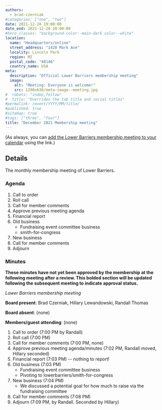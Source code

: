 ```yaml
---
authors:
  - brad-czerniak
#categories: ["one", "two"]
date: 2021-12-28 19:00:00
date_end: 2021-12-28 20:00:00
#hero_classes: "background-color--main-dark color--white"
location:
  name: "Headquarters/online"
  street_address: "1428 Mark Ave"
  locality: Lincoln Park
  region: MI
  postal_code: "48146"
  country_name: USA
meta:
  description: "Official Lower Barriers membership meeting"
  image:
    alt: "Meeting: Everyone is welcome!"
    src: 1200x630/meta-image--meeting.jpg
#  robots: "index,follow"
#  title: "Overrides the tab title and social titles"
#permalink: /event/YYYY/MM/title/
#published: true
#sitemap: true
#tags: ["three", "four"]
title: "December 2021 Membership meeting"
---
```


(As always, you can [add the Lower Barriers membership meeting to your calendar](http://bit.ly/lowerbarriers) using the link.)

## Details

The monthly membership meeting of Lower Barriers.

### Agenda

  1. Call to order
  2. Roll call
  3. Call for member comments
  4. Approve previous meeting agenda
  5. Financial report
  6. Old business
      * Fundraising event committee business
      * smith-for-congress
  7. New business
  8. Call for member comments
  9. Adjourn

### Minutes

**These minutes have not yet been approved by the membership at the following meeting after a review. This bolded section
will be updated following the subsequent meeting to indicate approval status.**

_Lower Barriers membership meeting_

**Board present**: Brad Czerniak, Hillary Lewandowski, Randall Thomas

**Board absent**: (none)

**Members/guest attending**: (none)

  1. Call to order (7:00 PM by Randall)
  2. Roll call (7:00 PM)
  3. Call for member comments (7:00 PM, none)
  4. Approve previous meeting agenda/minutes (7:02 PM, Randall moved, Hillary seconded)
  5. Financial report (7:03 PM) -- nothing to report!
  6. Old business (7:03 PM)
      * Fundraising event committee business
      * Pivoting to lowerbarriers/smith-for-congress
  7. New business (7:04 PM)
      * We discussed a potential goal for how much to raise via the fundraising committee
  9. Call for member comments (7:08 PM)
  10. Adjourn (7:09 PM, by Randall. Seconded by Hillary)
